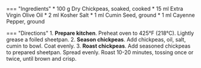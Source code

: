 === "Ingredients"
    * 100 g Dry Chickpeas, soaked, cooked
    * 15 ml Extra Virgin Olive Oil
    * 2 ml Kosher Salt
    * 1 ml Cumin Seed, ground
    * 1 ml Cayenne Pepper, ground

=== "Directions"
    1. **Prepare kitchen**. Preheat oven to 425°F (218°C). Lightly grease a foiled sheetpan.
    2. **Season chickpeas**. Add chickpeas, oil, salt, cumin to bowl. Coat evenly.
    3. **Roast chickpeas**. Add seasoned chickpeas to prepared sheetpan. Spread evenly. Roast 10-20 minutes, tossing once or twice, until brown and crisp.
